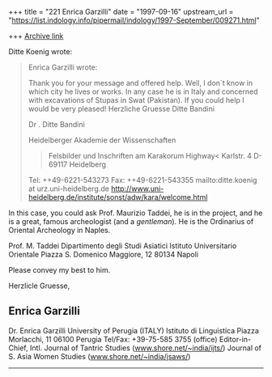 +++
title = "221 Enrica Garzilli"
date = "1997-09-16"
upstream_url = "https://list.indology.info/pipermail/indology/1997-September/009271.html"

+++
[Archive link](https://list.indology.info/pipermail/indology/1997-September/009271.html)

Ditte Koenig wrote:
>
> Enrica Garzilli wrote:
>>
>>
> Thank you for your message and offered help. Well, I don´t know in which
> city he lives or works. In any case he is in Italy and concerned with
> excavations of Stupas in Swat (Pakistan). If you could help I would be
> very pleased!
> Herzliche Gruesse
> Ditte Bandini
>
> Dr
. Ditte Bandini
>
> Heidelberger Akademie der Wissenschaften
> >Felsbilder und Inschriften am Karakorum Highway<
> Karlstr. 4  D-69117 Heidelberg
>
> Tel: ++49-6221-543273    Fax: ++49-6221-543355
> mailto:ditte.koenig at urz.uni-heidelberg.de
> http://www.uni-heidelberg.de/institute/sonst/adw/kara/welcome.html

In this case, you could ask Prof. Maurizio Taddei, he is in the project,
and he is a great, famous archeologist (and a *gentleman*).
He is the Ordinarius of Oriental Archeology in Naples.

Prof. M. Taddei
Dipartimento degli Studi Asiatici
Istituto Universitario Orientale
Piazza S. Domenico Maggiore, 12
80134 Napoli

Please convey my best to him.

Herzlicle Gruesse,

Enrica Garzilli
--
Dr. Enrica Garzilli             University of Perugia (ITALY)
Istituto di Linguistica                  Piazza Morlacchi, 11
06100 Perugia               Tel/Fax: +39-75-585 3755 (office)
Editor-in-Chief,
Intl. Journal of Tantric Studies  (www.shore.net/~india/ijts/)
Journal of S. Asia Women Studies (www.shore.net/~india/jsaws/)
**************************************************************



